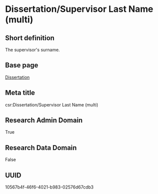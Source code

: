 # Dissertation/Supervisor Last Name (multi)
## Short definition
The supervisor's surname.
## Base page
[Dissertation](../Objects/Dissertation.md)
## Meta title
csr:Dissertation/Supervisor Last Name (multi)
## Research Admin Domain
True
## Research Data Domain
False
## UUID
10567b4f-46f6-4021-b983-02576d67cdb3
